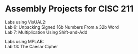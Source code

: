 # Assembly Projects for CISC 211

Labs using VisUAL2:\
Lab 6: Unpacking Signed 16b Numbers From a 32b Word\
Lab 7: Multiplication Using Shift-and-Add

Labs using MPLAB:\
Lab 13: The Caesar Cipher
